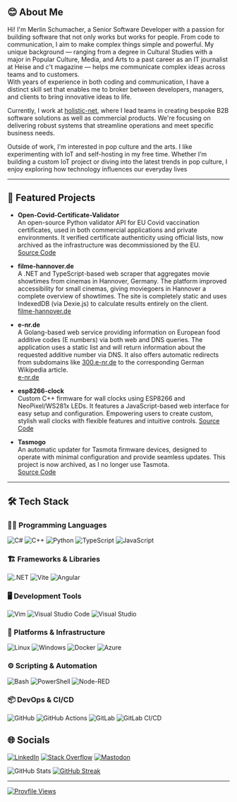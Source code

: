 ## 😊 About Me

Hi! I'm Merlin Schumacher, a Senior Software Developer with a passion for building software that not only works but works for people. From code to communication, I aim to make complex things simple and powerful. My unique background — ranging from a degree in Cultural Studies with a major in Popular Culture, Media, and Arts to a past career as an IT journalist at Heise and c't magazine — helps me communicate complex ideas across teams and to customers.  
With years of experience in both coding and communication, I have a distinct skill set that enables me to broker between developers, managers, and clients to bring innovative ideas to life.

Currently, I work at [holistic-net](https://github.com/holistic-net), where I lead teams in creating bespoke B2B software solutions as well as commercial products. We're focusing on delivering robust systems that streamline operations and meet specific business needs.

Outside of work, I'm interested in pop culture and the arts. I like experimenting with IoT and self-hosting in my free time.
Whether I’m building a custom IoT project or diving into the latest trends in pop culture, I enjoy exploring how technology influences our everyday lives

---

## 📂 Featured Projects

- **Open-Covid-Certificate-Validator**  
  An open-source Python validator API for EU Covid vaccination certificates, used in both commercial applications and private environments. It verified certificate authenticity using official lists, now archived as the infrastructure was decommissioned by the EU.  
  [Source Code](https://github.com/merlinschumacher/Open-Covid-Certificate-Validator)

- **filme-hannover.de**  
  A .NET and TypeScript-based web scraper that aggregates movie showtimes from cinemas in Hannover, Germany. The platform improved accessibility for small cinemas, giving moviegoers in Hannover a complete overview of showtimes.
  The site is completely static and uses IndexedDB (via Dexie.js) to calculate results entirely on the client.  
  [filme-hannover.de](https://filme-hannover.de)

- **e-nr.de**  
  A Golang-based web service providing information on European food additive codes (E numbers) via both web and DNS queries. The application uses a static list and will return information about the requested additive number via DNS. It also offers automatic redirects from subdomains like [300.e-nr.de](https://300.e-nr.de) to the corresponding German Wikipedia article.  
  [e-nr.de](https://e-nr.de)

- **esp8266-clock**  
  Custom C++ firmware for wall clocks using ESP8266 and NeoPixel/WS281x LEDs. It features a JavaScript-based web interface for easy setup and configuration. Empowering users to create custom, stylish wall clocks with flexible features and intuitive controls.
  [Source Code](https://github.com/merlinschumacher/esp8266-clock)

- **Tasmogo**  
  An automatic updater for Tasmota firmware devices, designed to operate with minimal configuration and provide seamless updates. This project is now archived, as I no longer use Tasmota.  
  [Source Code](https://github.com/merlinschumacher/tasmogo)

---

## 🛠️ Tech Stack

### 👨‍💻 Programming Languages

![C#](https://img.shields.io/badge/c%23-%23239120.svg?style=for-the-badge&logo=csharp&logoColor=white)
![C++](https://img.shields.io/badge/c++-%2300599C.svg?style=for-the-badge&logo=c%2B%2B&logoColor=white)
![Python](https://img.shields.io/badge/python-3670A0?style=for-the-badge&logo=python&logoColor=ffdd54)
![TypeScript](https://img.shields.io/badge/typescript-%23007ACC.svg?style=for-the-badge&logo=typescript&logoColor=white)
![JavaScript](https://img.shields.io/badge/JavaScript-F7DF1E?style=for-the-badge&logo=javascript&logoColor=black)

### 🏗️ Frameworks & Libraries

![.NET](https://img.shields.io/badge/.NET-512BD4.svg?style=for-the-badge&logo=dotnet&logoColor=white)
![Vite](https://img.shields.io/badge/vite-%23646CFF.svg?style=for-the-badge&logo=vite&logoColor=white)
![Angular](https://img.shields.io/badge/angular-%23DD0031.svg?style=for-the-badge&logo=angular&logoColor=white)

### 🖥️ Development Tools

![Vim](https://img.shields.io/badge/VIM-%2311AB00.svg?style=for-the-badge&logo=vim&logoColor=white)
![Visual Studio Code](https://img.shields.io/badge/Visual%20Studio%20Code-0078d7.svg?style=for-the-badge&logo=visual-studio-code&logoColor=white)
![Visual Studio](https://img.shields.io/badge/Visual%20Studio-5C2D91.svg?style=for-the-badge&logo=visual-studio&logoColor=white)

### 🚀 Platforms & Infrastructure

![Linux](https://img.shields.io/badge/Linux-FCC624?style=for-the-badge&logo=linux&logoColor=black)
![Windows](https://img.shields.io/badge/Windows-0078D6?style=for-the-badge&logo=windows&logoColor=white)
![Docker](https://img.shields.io/badge/docker-%230db7ed.svg?style=for-the-badge&logo=docker&logoColor=white)
![Azure](https://img.shields.io/badge/azure-%230072C6.svg?style=for-the-badge&logo=microsoftazure&logoColor=white)

### ⚙️ Scripting & Automation

![Bash](https://img.shields.io/badge/bash-%23121011.svg?style=for-the-badge&logo=gnu-bash&logoColor=white)
![PowerShell](https://img.shields.io/badge/PowerShell-235391.svg?style=for-the-badge&logo=powershell&logoColor=white)
![Node-RED](https://img.shields.io/badge/Node--RED-8F0000.svg?style=for-the-badge&logo=nodered&logoColor=white)

### 📦 DevOps & CI/CD

![GitHub](https://img.shields.io/badge/GitHub-181717.svg?style=for-the-badge&logo=GitHub&logoColor=white)
![GitHub Actions](https://img.shields.io/badge/GitHub%20Actions-181717.svg?style=for-the-badge&logo=GitHub-Actions&logoColor=white)
![GitLab](https://img.shields.io/badge/GitLab-white.svg?style=for-the-badge&logo=GitLab&logoColor=FC6D26)
![GitLab CI/CD](https://img.shields.io/badge/GitLab_CI/CD-white.svg?style=for-the-badge&logo=GitLab&logoColor=FC6D26)

## 🌐 Socials

[![LinkedIn](https://img.shields.io/badge/linkedin-%230077B5.svg?style=for-the-badge&logo=linkedin&logoColor=white)](https://linkedin.com/in/merlinschumacher)
[![Stack Overflow](https://img.shields.io/badge/-Stackoverflow-FE7A16?style=for-the-badge&logo=stack-overflow&logoColor=white)](https://stackoverflow.com/users/1460796)
[![Mastodon](https://img.shields.io/badge/-MASTODON-%232B90D9?style=for-the-badge&logo=mastodon&logoColor=white)](https://mastodon.social/@merlinschumacher)

![GitHub Stats](https://github-readme-stats.vercel.app/api?username=merlinschumacher&theme=transparent&hide_border=false&include_all_commits=true&count_private=true)
[![GitHub Streak](https://streak-stats.demolab.com?user=merlinschumacher&theme=transparent&border_radius=5&date_format=j%20M%5B%20Y%5D&mode=weekly&hide_longest_streak=true&hide_current_streak=true)](https://git.io/streak-stats)

---

[![Provfile Views](https://visitcount.itsvg.in/api?id=merlinschumacher&label=Profile%20Views&color=12&icon=9&pretty=true)](https://visitcount.itsvg.in)
